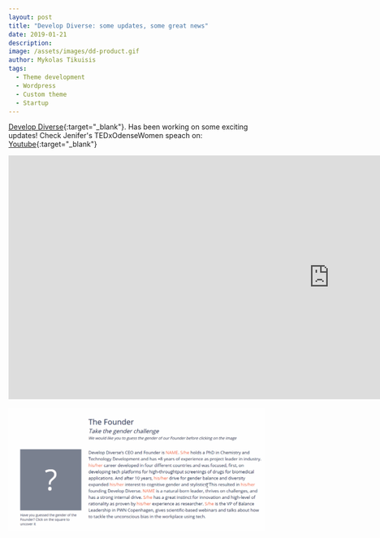 ```yaml
---
layout: post
title: "Develop Diverse: some updates, some great news"
date: 2019-01-21
description: 
image: /assets/images/dd-product.gif
author: Mykolas Tikuisis
tags: 
  - Theme development
  - Wordpress
  - Custom theme
  - Startup
---
```


[Develop Diverse](https://www.developdiverse.com/){:target="_blank"}. Has been working on some exciting updates! Check Jenifer's TEDxOdenseWomen speach on: [Youtube](https://www.youtube.com/watch?v=P-px4IXm8JQ){:target="_blank"}

<iframe width="1263" height="480" src="https://www.youtube.com/embed/P-px4IXm8JQ" frameborder="0" allow="accelerometer; autoplay; encrypted-media; gyroscope; picture-in-picture" allowfullscreen></iframe>

![Placeholder](/assets/images/dd-about.gif)